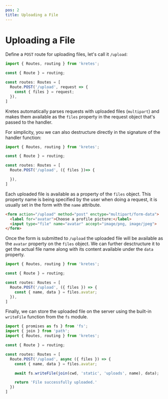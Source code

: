 ```yaml
---
pos: 2
title: Uploading a File
---
```

# Uploading a File

Define a `POST` route for uploading files, let's call it `/upload`:

```js
import { Routes, routing } from 'kretes';

const { Route } = routing;

const routes: Routes = [
  Route.POST('/upload', request => {
    const { files } = request;
  }),
]
```

Kretes automatically parses requests with uploaded files (`multipart`) and makes them available as the `files` property in the request object that's passed to the handler.

For simplicity, you we can also destructure directly in the signature of the handler function:

```js
import { Routes, routing } from 'kretes';

const { Route } = routing;

const routes: Routes = [
  Route.POST('/upload', ({ files })=> {

  }),
]
```

Each uploaded file is available as a property of the `files` object. This property name is being specified by the user when doing a request, it is usually set in the form with the `name` attribute.

```html
<form action="/upload" method="post" enctype="multipart/form-data">
  <label for="avatar">Choose a profile picture:</label>
  <input type="file" name="avatar" accept="image/png, image/jpeg">
</form>
```

Once the form is submitted to `/upload` the uploaded file will be available as the `avatar` property on the `files` object. We can further desctructure it to get the actual file name along with its content available under the `data` property.

```js
import { Routes, routing } from 'kretes';

const { Route } = routing;

const routes: Routes = [
  Route.POST('/upload', ({ files }) => {
    const { name, data } = files.avatar;
  }),
]
```

Finally, we can store the uploaded file on the server using the built-in `writeFile` function from the `fs` module.

```js {1,2}
import { promises as fs } from 'fs';
import { join } from 'path';
import { Routes, routing } from 'kretes';

const { Route } = routing;

const routes: Routes = [
  Route.POST('/upload', async ({ files }) => {
    const { name, data } = files.avatar;

    await fs.writeFile(join(cwd, 'static', 'uploads', name), data);

    return 'File successfully uploaded.'
  })
]
```
